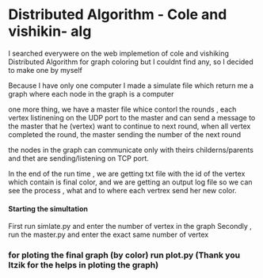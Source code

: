 # Distributed Algorithm - Cole and vishikin- alg

I searched everywere on the web implemetion of cole and vishiking Distributed Algorithm for graph coloring but I couldnt find any, so I decided to make one by myself

Because I have only one computer I made a simulate file which return me a graph where each node in the graph is a computer 

one more thing, we have a master file whice contorl the rounds , each vertex listinening on the UDP port to the master and can send a message to the master that he (vertex) want to continue to next round, when all vertex completed the round, the master sending the number of the next round 

the nodes in the graph can communicate only with theirs childerns/parents and thet are sending/listening on TCP port.

In the end of the run time , we are getting txt file with the id of the vertex which contain is final color, and we are getting an output log file so we can see the process , what and to where each vertrex send her new color.


<h4> Starting the simultation </h4>  

First run simlate.py and enter the number of vertex in the graph
Secondly , run the master.py and enter the exact same number of vertex

<h3> for ploting the final graph (by color) run plot.py (Thank you Itzik for the helps in ploting the graph) </h3>


